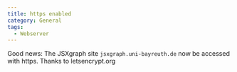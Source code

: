 ```yaml
---
title: https enabled
category: General
tags:
  - Webserver
---
```

Good news: The JSXgraph site `jsxgraph.uni-bayreuth.de` now be accessed with https. Thanks to letsencrypt.org
